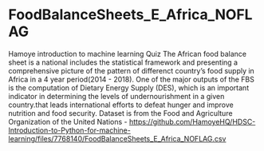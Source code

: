 # FoodBalanceSheets_E_Africa_NOFLAG
Hamoye introduction to machine learning Quiz
The African food balance sheet is a national includes the statistical framework and presenting a comprehensive picture of the pattern of differenct country’s food supply in Africa in a 4 year period(2014 - 2018). One of the major outputs of the FBS is the computation of Dietary Energy Supply (DES), which is an important indicator in determining the levels of undernourishment in a given country.that leads international efforts to defeat hunger and improve nutrition and food security.
Dataset is from the Food and Agriculture Organization of the United Nations - https://github.com/HamoyeHQ/HDSC-Introduction-to-Python-for-machine-learning/files/7768140/FoodBalanceSheets_E_Africa_NOFLAG.csv
